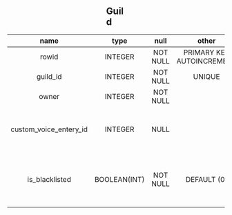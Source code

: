 <h2 style="margin: auto; width: 9%;"> Guild </h2>

| name | type | null | other | desctiption |
| :-: | :-: | :-: | :-: | :-: |
| rowid | INTEGER | NOT NULL  | PRIMARY KEY AUTOINCREMENT | row id at the db |
| guild_id | INTEGER | NOT NULL | UNIQUE | guild id at discord |
| owner | INTEGER | NOT NULL |  | owner's id at discord |
| custom_voice_entery_id | INTEGER | NULL |  | voice channel for creating temp voice channels
| is_blacklisted | BOOLEAN(INT) | NOT NULL | DEFAULT (0) | is guild is blacklisted (cannot execute any commands) |